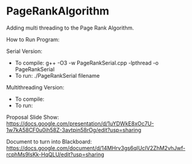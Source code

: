 # PageRankAlgorithm
Adding multi threading to the Page Rank Algorithm.

How to Run Program:

Serial Version:
- To compile: g++ -O3 -w PageRankSerial.cpp -lpthread -o PageRankSerial
- To run: ./PageRankSerial filename

Multithreading Version:
- To compile: 
- To run: 

Proposal Slide Show: https://docs.google.com/presentation/d/1uYDWkE8xOc7U-1w7kA58CF0u0ih58Z-3avtpin58rOg/edit?usp=sharing

Document to turn into Blackboard: https://docs.google.com/document/d/14MHrv3gs6qIUclV2ZhM2vhJwf-rcphMs9lsKk-HqQLU/edit?usp=sharing
